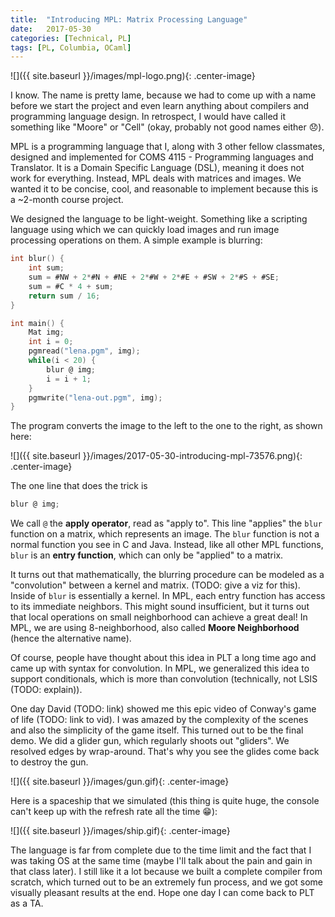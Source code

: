 ```yaml
---
title:  "Introducing MPL: Matrix Processing Language"
date:   2017-05-30
categories: [Technical, PL]
tags: [PL, Columbia, OCaml]
---
```


![]({{ site.baseurl }}/images/mpl-logo.png){: .center-image}

I know. The name is pretty lame, because we had to come up with a name before we start the project and even learn anything about compilers and programming language design. In retrospect, I would have called it something like "Moore" or "Cell" (okay, probably not good names either :disappointed:).

MPL is a programming language that I, along with 3 other fellow classmates, designed and implemented for COMS 4115 - Programming languages and Translator. It is a Domain Specific Language (DSL), meaning it does not work for everything. Instead, MPL deals with matrices and images. We wanted it to be concise, cool, and reasonable to implement because this is a ~2-month course project.

We designed the language to be light-weight. Something like a scripting language using which we can quickly load images and run image processing operations on them. A simple example is blurring:

```c
int blur() {
    int sum;
    sum = #NW + 2*#N + #NE + 2*#W + 2*#E + #SW + 2*#S + #SE;
    sum = #C * 4 + sum;
    return sum / 16;
}

int main() {
    Mat img;
    int i = 0;
    pgmread("lena.pgm", img);
    while(i < 20) {
        blur @ img;
        i = i + 1;
    }
    pgmwrite("lena-out.pgm", img);
}
```
The program converts the image to the left to the one to the right, as shown here:

![]({{ site.baseurl }}/images/2017-05-30-introducing-mpl-73576.png){: .center-image}

The one line that does the trick is

```c
blur @ img;
```

We call `@` the __apply operator__, read as "apply to". This line "applies" the `blur` function on a matrix, which represents an image. The `blur` function is not a normal function you see in C and Java. Instead, like all other MPL functions, `blur` is an __entry function__, which can only be "applied" to a matrix.

It turns out that mathematically, the blurring procedure can be modeled as a "convolution" between a kernel and matrix. (TODO: give a viz for this). Inside of `blur` is essentially a kernel. In MPL, each entry function has access to its immediate neighbors. This might sound insufficient, but it turns out that local operations on small neighborhood can achieve a great deal! In MPL, we are using 8-neighborhood, also called __Moore Neighborhood__ (hence the alternative name).

Of course, people have thought about this idea in PLT a long time ago and came up with syntax for convolution. In MPL, we generalized this idea to support conditionals, which is more than convolution (technically, not LSIS (TODO: explain)).

One day David (TODO: link) showed me this epic video of Conway's game of life (TODO: link to vid). I was amazed by the complexity of the scenes and also the simplicity of the game itself. This turned out to be the final demo. We did a glider gun, which regularly shoots out "gliders". We resolved edges by wrap-around. That's why you see the glides come back to destroy the gun.

![]({{ site.baseurl }}/images/gun.gif){: .center-image}

Here is a spaceship that we simulated (this thing is quite huge, the console can't keep up with the refresh rate all the time :grin:):

![]({{ site.baseurl }}/images/ship.gif){: .center-image}

The language is far from complete due to the time limit and the fact that I was taking OS at the same time (maybe I'll talk about the pain and gain in that class later). I still like it a lot because we built a complete compiler from scratch, which turned out to be an extremely fun process, and we got some visually pleasant results at the end. Hope one day I can come back to PLT as a TA.
